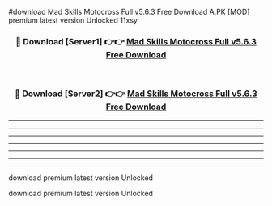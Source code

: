 #download Mad Skills Motocross Full v5.6.3 Free Download A.PK [MOD] premium latest version Unlocked 11xsy 



<div align="center">
<h3>🔴 Download [Server1] 👉👉 <a href="https://download1apk.web.app/">Mad Skills Motocross Full v5.6.3 Free Download</a></h3><br>

<h3>🔴 Download [Server2] 👉👉 <a href="https://download1apk.web.app/">Mad Skills Motocross Full v5.6.3 Free Download</a></h3>
</div>





----------------------------------------------------------

----------------------------------------------------------

----------------------------------------------------------

----------------------------------------------------------

----------------------------------------------------------

----------------------------------------------------------

----------------------------------------------------------

download premium latest version Unlocked

download premium latest version Unlocked
